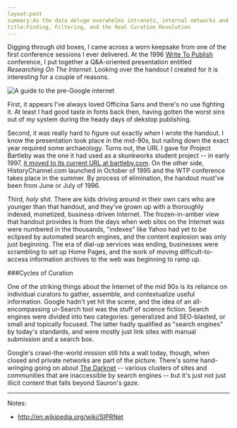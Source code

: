 ```yaml
---
layout:post
summary:As the data deluge overwhelms intranets, internal networks and public search engines, we're re-encountering the problems that plagued the early Internet.
title:Finding, Filtering, and the Real Curation Revolution
---
```


Digging through old boxes, I came across a worn keepsake from one of the first conference sessions I ever delivered. At the 1996 [Write To Publish](http://www.writetopublish.com/) conference, I put together a Q&A-oriented presentation entitled *Researching On The Internet*. Looking over the handout I created for it is interesting for a couple of reasons.

![A guide to the pre-Google internet](http://angrylittletree.com/files/internet-research.jpeg)

First, it appears I've always loved Officina Sans and there's no use fighting it. At least I had good taste in fonts back then, having gotten the worst sins out of my system during the heady days of dekstop publishing.

Second, it was really hard to figure out exactly *when* I wrote the handout. I know the presentation took place in the mid-90s, but nailing down the exact year required some archaeology. Turns out, the URL I gave for Project Bartleby was the one it had used as a skunkworks student project -- in early 1997, [it moved to its current URL at bartleby.com](http://bartleby.com). On the other side, HistoryChannel.com launched in October of 1995 and the WTP conference takes place in the summer. By process of elimination, the handout must've been from June or July of 1996.

Third, *holy shit.* There are kids driving around in their own cars who are younger than that handout, and they've grown up with a thoroughly indexed, monetized, business-driven Internet. The frozen-in-amber view that handout provides is from the days when web sites on the Internet was were numbered in the thousands, "indexes" like Yahoo had yet to be eclipsed by automated search engines, and the content explosion was only just beginning. The era of dial-up services was ending, businesses were scrambling to set up Home Pages, and the work of moving difficult-to-access information archives to the web was beginning to ramp up.

###Cycles of Curation

One of the striking things about the Internet of the mid 90s is its reliance on individual curators to gather, assemble, and contextualize useful information. Google hadn't yet hit the scene, and the idea of an all-encompassing ur-Search tool was the stuff of science fiction. Search engines were divided into two categories: generalized and SEO-blasted, or small and topically focused. The latter hadly qualified as "search engines" by today's standards, and were mostly just link sites with manual submission and a search box.

Google's crawl-the-world mission still hits a wall today, though, when closed and private networks are part of the picture. There's some hand-wringing going on about [The Darknet](http://motherboard.vice.com/blog/the-softer-side-of-the-darknet) -- various clusters of sites and communities that are inaccessible by search engines -- but it's just not just illicit content that falls beyond Sauron's gaze.

---

Notes:

* http://en.wikipedia.org/wiki/SIPRNet